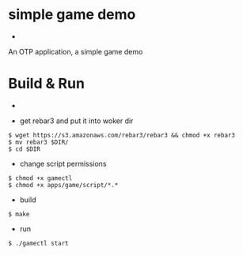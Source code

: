 # simple game demo
-
An OTP application, a simple game demo

# Build & Run
-
* get rebar3 and put it into woker dir
```shell
$ wget https://s3.amazonaws.com/rebar3/rebar3 && chmod +x rebar3
$ mv rebar3 $DIR/
$ cd $DIR
```

* change script permissions
```shell
$ chmod +x gamectl
$ chmod +x apps/game/script/*.*
```
* build
```shell
$ make
```
* run
```
$ ./gamectl start
```

